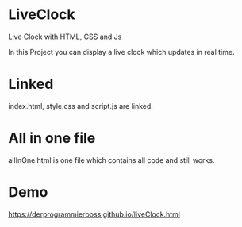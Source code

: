 # LiveClock
Live Clock with HTML, CSS and Js

In this Project you can display a live clock which updates in real time.

# Linked
index.html, style.css and script.js are linked.

# All in one file
allInOne.html is one file which contains all code and still works.

# Demo
https://derprogrammierboss.github.io/liveClock.html
